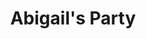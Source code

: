 ---
title: Abigail's Party
playwright: Mike Leigh
season: In House
season_sort: 30
year: "11_12"
period: Autumn
venue:
  - New Theatre
---